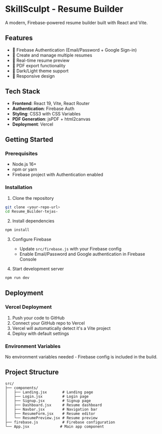 # SkillSculpt - Resume Builder

A modern, Firebase-powered resume builder built with React and Vite.

## Features

- 🔐 Firebase Authentication (Email/Password + Google Sign-in)
- 📝 Create and manage multiple resumes
- 🎨 Real-time resume preview
- 📄 PDF export functionality
- 🌙 Dark/Light theme support
- 📱 Responsive design

## Tech Stack

- **Frontend**: React 19, Vite, React Router
- **Authentication**: Firebase Auth
- **Styling**: CSS3 with CSS Variables
- **PDF Generation**: jsPDF + html2canvas
- **Deployment**: Vercel

## Getting Started

### Prerequisites

- Node.js 16+ 
- npm or yarn
- Firebase project with Authentication enabled

### Installation

1. Clone the repository
```bash
git clone <your-repo-url>
cd Resume_Builder-tejas-
```

2. Install dependencies
```bash
npm install
```

3. Configure Firebase
   - Update `src/firebase.js` with your Firebase config
   - Enable Email/Password and Google authentication in Firebase Console

4. Start development server
```bash
npm run dev
```

## Deployment

### Vercel Deployment

1. Push your code to GitHub
2. Connect your GitHub repo to Vercel
3. Vercel will automatically detect it's a Vite project
4. Deploy with default settings

### Environment Variables

No environment variables needed - Firebase config is included in the build.

## Project Structure

```
src/
├── components/
│   ├── Landing.jsx       # Landing page
│   ├── Login.jsx         # Login page
│   ├── Signup.jsx        # Signup page
│   ├── Dashboard.jsx     # Resume dashboard
│   ├── Navbar.jsx        # Navigation bar
│   ├── ResumeForm.jsx    # Resume editor
│   └── ResumePreview.jsx # Resume preview
├── firebase.js           # Firebase configuration
└── App.jsx              # Main app component
```

